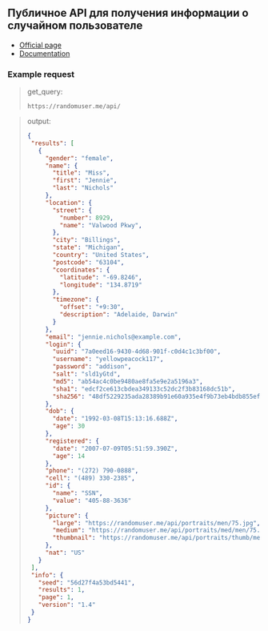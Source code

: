 ## Публичное API для получения информации о случайном пользователе

- [Official page](https://randomuser.me/)
- [Documentation](https://randomuser.me/documentation)

### Example request

> get_query:
>```url
>https://randomuser.me/api/
>```

> output:
>```json
>{
>  "results": [
>    {
>      "gender": "female",
>      "name": {
>        "title": "Miss",
>        "first": "Jennie",
>        "last": "Nichols"
>      },
>      "location": {
>        "street": {
>          "number": 8929,
>          "name": "Valwood Pkwy",
>        },
>        "city": "Billings",
>        "state": "Michigan",
>        "country": "United States",
>        "postcode": "63104",
>        "coordinates": {
>          "latitude": "-69.8246",
>          "longitude": "134.8719"
>        },
>        "timezone": {
>          "offset": "+9:30",
>          "description": "Adelaide, Darwin"
>        }
>      },
>      "email": "jennie.nichols@example.com",
>      "login": {
>        "uuid": "7a0eed16-9430-4d68-901f-c0d4c1c3bf00",
>        "username": "yellowpeacock117",
>        "password": "addison",
>        "salt": "sld1yGtd",
>        "md5": "ab54ac4c0be9480ae8fa5e9e2a5196a3",
>        "sha1": "edcf2ce613cbdea349133c52dc2f3b83168dc51b",
>        "sha256": "48df5229235ada28389b91e60a935e4f9b73eb4bdb855ef9258a1751f10bdc5d"
>      },
>      "dob": {
>        "date": "1992-03-08T15:13:16.688Z",
>        "age": 30
>      },
>      "registered": {
>        "date": "2007-07-09T05:51:59.390Z",
>        "age": 14
>      },
>      "phone": "(272) 790-0888",
>      "cell": "(489) 330-2385",
>      "id": {
>        "name": "SSN",
>        "value": "405-88-3636"
>      },
>      "picture": {
>        "large": "https://randomuser.me/api/portraits/men/75.jpg",
>        "medium": "https://randomuser.me/api/portraits/med/men/75.jpg",
>        "thumbnail": "https://randomuser.me/api/portraits/thumb/men/75.jpg"
>      },
>      "nat": "US"
>    }
>  ],
>  "info": {
>    "seed": "56d27f4a53bd5441",
>    "results": 1,
>    "page": 1,
>    "version": "1.4"
>  }
>}
>```
